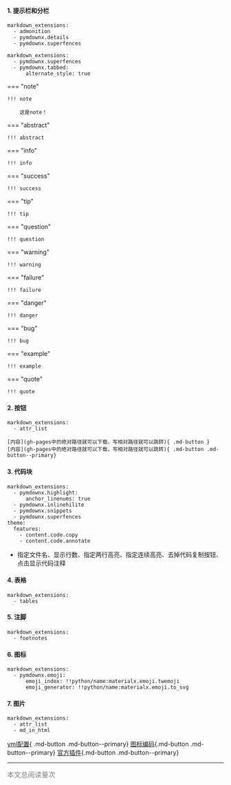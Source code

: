 #### 1. 提示栏和分栏
```
markdown_extensions:
  - admonition
  - pymdownx.details
  - pymdownx.superfences
```
```
markdown_extensions:
  - pymdownx.superfences
  - pymdownx.tabbed:
      alternate_style: true 
```
=== "note"

    !!! note

        这是note！

=== "abstract"

    !!! abstract

=== "info"

    !!! info

=== "success"

    !!! success

=== "tip"

    !!! tip

=== "question"

    !!! question

=== "warning"

    !!! warning

=== "failure"

    !!! failure

=== "danger"

    !!! danger

=== "bug"

    !!! bug

=== "example"

    !!! example

=== "quote"

    !!! quote

#### 2. 按钮
```
markdown_extensions:
  - attr_list
```
```
[内容](gh-pages中的绝对路径就可以下载，写相对路径就可以跳转){ .md-button }
[内容](gh-pages中的绝对路径就可以下载，写相对路径就可以跳转){ .md-button .md-button--primary}
```
#### 3. 代码块
```
markdown_extensions:
  - pymdownx.highlight:
      anchor_linenums: true
  - pymdownx.inlinehilite
  - pymdownx.snippets
  - pymdownx.superfences
theme:
  features:
    - content.code.copy
    - content.code.annotate  
```
- 指定文件名、显示行数、指定两行高亮、指定连续高亮、去掉代码复制按钮、点击显示代码注释
#### 4. 表格
```
markdown_extensions:
  - tables
```
#### 5. 注脚
```
markdown_extensions:
  - footnotes
```
#### 6. 图标
```
markdown_extensions:
  - pymdownx.emoji:
      emoji_index: !!python/name:materialx.emoji.twemoji
      emoji_generator: !!python/name:materialx.emoji.to_svg

```
#### 7. 图片
```
markdown_extensions:
  - attr_list
  - md_in_html
```

[yml配置](https://shafish.cn/blog/mkdocs/){ .md-button .md-button--primary}
[图标编码](https://squidfunk.github.io/mkdocs-material/reference/icons-emojis/#mkdocsyml){.md-button .md-button--primary}
[官方插件](https://squidfunk.github.io/mkdocs-material/reference/){.md-button .md-button--primary}

<hr>
<span id="busuanzi_container_page_pv"><font size="3" color="grey">本文总阅读量<span id="busuanzi_value_page_pv"></span>次</font></span>
<br/>